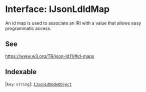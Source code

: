 # Interface: IJsonLdIdMap

An id map is used to associate an IRI with a value that allows easy programmatic access.

## See

https://www.w3.org/TR/json-ld11/#id-maps

## Indexable

\[`key`: `string`\]: [`IJsonLdNodeObject`](IJsonLdNodeObject.md)
